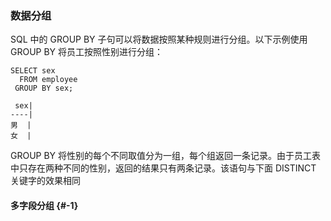 ### 数据分组

SQL 中的 GROUP BY 子句可以将数据按照某种规则进行分组。以下示例使用 GROUP BY 将员工按照性别进行分组：

```
SELECT sex
  FROM employee
 GROUP BY sex;

 sex|
----|
男  |
女  |
```

GROUP BY 将性别的每个不同取值分为一组，每个组返回一条记录。由于员工表中只存在两种不同的性别，返回的结果只有两条记录。该语句与下面 DISTINCT 关键字的效果相同

#### 多字段分组 {#-1}



